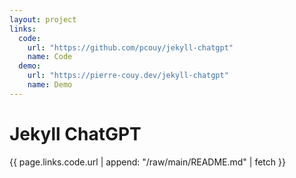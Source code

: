 ```yaml
---
layout: project
links:
  code:
    url: "https://github.com/pcouy/jekyll-chatgpt"
    name: Code
  demo:
    url: "https://pierre-couy.dev/jekyll-chatgpt"
    name: Demo
---
```


# Jekyll ChatGPT

{{ page.links.code.url | append: "/raw/main/README.md" | fetch }}
